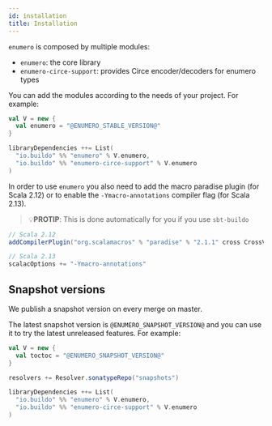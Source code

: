 ```yaml
---
id: installation
title: Installation
---
```


`enumero` is composed by multiple modules:

- `enumero`: the core library
- `enumero-circe-support`: provides Circe encoder/decoders for enumero types

You can add the modules according to the needs of your project. For example:

```scala
val V = new {
  val enumero = "@ENUMERO_STABLE_VERSION@"
}

libraryDependencies ++= List(
  "io.buildo" %% "enumero" % V.enumero,
  "io.buildo" %% "enumero-circe-support" % V.enumero
)
```

In order to use `enumero` you also need to add the macro paradise plugin (for
Scala 2.12) or to enable the `-Ymacro-annotations` compiler flag (for Scala
2.13).

> 💡**PROTIP**: This is done automatically for you if you use `sbt-buildo`

```scala
// Scala 2.12
addCompilerPlugin("org.scalamacros" % "paradise" % "2.1.1" cross CrossVersion.full)

// Scala 2.13
scalacOptions += "-Ymacro-annotations"
```

## Snapshot versions

We publish a snapshot version on every merge on master.

The latest snapshot version is `@ENUMERO_SNAPSHOT_VERSION@` and you can use it
to try the latest unreleased features. For example:

```scala
val V = new {
  val toctoc = "@ENUMERO_SNAPSHOT_VERSION@"
}

resolvers += Resolver.sonatypeRepo("snapshots")

libraryDependencies ++= List(
  "io.buildo" %% "enumero" % V.enumero,
  "io.buildo" %% "enumero-circe-support" % V.enumero
)
```
